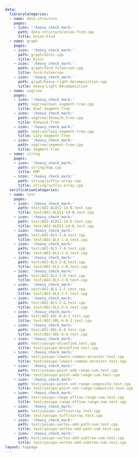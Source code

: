 ```yaml
---
data:
  libraryCategories:
  - name: data-structure
    pages:
    - icon: ':heavy_check_mark:'
      path: data-structure/union-find.cpp
      title: Union-Find
  - name: graph
    pages:
    - icon: ':heavy_check_mark:'
      path: graph/dinic.cpp
      title: Dinic
    - icon: ':heavy_check_mark:'
      path: graph/ford-fulkerson.cpp
      title: Ford-Fulkerson
    - icon: ':heavy_check_mark:'
      path: graph/heavy-light-decomposition.cpp
      title: Heavy-Light-Decomposition
  - name: segtree
    pages:
    - icon: ':heavy_check_mark:'
      path: segtree/dual-segment-tree.cpp
      title: Dual-Segment-Tree
    - icon: ':heavy_check_mark:'
      path: segtree/fenwick-tree.cpp
      title: Fenwick-Tree
    - icon: ':heavy_check_mark:'
      path: segtree/lazy-segment-tree.cpp
      title: Lazy-Segment-Tree
    - icon: ':heavy_check_mark:'
      path: segtree/segment-tree.cpp
      title: Segment-Tree
  - name: string
    pages:
    - icon: ':heavy_check_mark:'
      path: string/kmp.cpp
      title: KMP
    - icon: ':heavy_check_mark:'
      path: string/suffix-array.cpp
      title: string/suffix-array.cpp
  verificationCategories:
  - name: test
    pages:
    - icon: ':heavy_check_mark:'
      path: test/AOJ-ALDS1-14-B.test.cpp
      title: test/AOJ-ALDS1-14-B.test.cpp
    - icon: ':heavy_check_mark:'
      path: test/AOJ-ALDS1-14-D.test.cpp
      title: test/AOJ-ALDS1-14-D.test.cpp
    - icon: ':heavy_check_mark:'
      path: test/AOJ-DLS-1-A.test.cpp
      title: test/AOJ-DLS-1-A.test.cpp
    - icon: ':heavy_check_mark:'
      path: test/AOJ-DLS-2-A.test.cpp
      title: test/AOJ-DLS-2-A.test.cpp
    - icon: ':heavy_check_mark:'
      path: test/AOJ-DLS-2-B.test.cpp
      title: test/AOJ-DLS-2-B.test.cpp
    - icon: ':heavy_check_mark:'
      path: test/AOJ-DLS-2-D.test.cpp
      title: test/AOJ-DLS-2-D.test.cpp
    - icon: ':heavy_check_mark:'
      path: test/AOJ-DLS-2-F.test.cpp
      title: test/AOJ-DLS-2-F.test.cpp
    - icon: ':heavy_check_mark:'
      path: test/AOJ-DLS-2-G.test.cpp
      title: test/AOJ-DLS-2-G.test.cpp
    - icon: ':heavy_check_mark:'
      path: test/AOJ-GRL-6-A-2.test.cpp
      title: test/AOJ-GRL-6-A-2.test.cpp
    - icon: ':heavy_check_mark:'
      path: test/AOJ-GRL-6-A.test.cpp
      title: test/AOJ-GRL-6-A.test.cpp
    - icon: ':heavy_check_mark:'
      path: test/yosupo-Unionfind.test.cpp
      title: test/yosupo-Unionfind.test.cpp
    - icon: ':heavy_check_mark:'
      path: test/yosupo-lowest-common-ancestor.test.cpp
      title: test/yosupo-lowest-common-ancestor.test.cpp
    - icon: ':heavy_check_mark:'
      path: test/yosupo-point-add-range-sum.test.cpp
      title: test/yosupo-point-add-range-sum.test.cpp
    - icon: ':heavy_check_mark:'
      path: test/yosupo-point-set-range-composite.test.cpp
      title: test/yosupo-point-set-range-composite.test.cpp
    - icon: ':heavy_check_mark:'
      path: test/yosupo-range-affine-range-sum.test.cpp
      title: test/yosupo-range-affine-range-sum.test.cpp
    - icon: ':heavy_check_mark:'
      path: test/yosupo-suffixarray.test.cpp
      title: test/yosupo-suffixarray.test.cpp
    - icon: ':heavy_check_mark:'
      path: test/yosupo-vertex-add-path-sum.test.cpp
      title: test/yosupo-vertex-add-path-sum.test.cpp
    - icon: ':heavy_check_mark:'
      path: test/yosupo-vertex-add-subtree-sum.test.cpp
      title: test/yosupo-vertex-add-subtree-sum.test.cpp
layout: toppage
---
```


